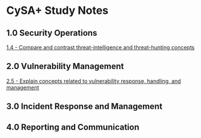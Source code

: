 # CySA+ Study Notes

## 1.0 Security Operations

[1.4 - Compare and contrast threat-intelligence and threat-hunting
concepts](1.4)

## 2.0 Vulnerability Management

[2.5 - Explain concepts related to vulnerability response, handling,
and management](2.5)

## 3.0 Incident Response and Management


## 4.0 Reporting and Communication

